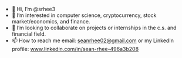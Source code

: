- 👋 Hi, I’m @srhee3
- 👀 I’m interested in computer science, cryptocurrency, stock market/economics, and finance.
- 💞️ I’m looking to collaborate on projects or internships in the c.s. and financial field.
- 📫 How to reach me email: seanrhee02@gmail.com or my LinkedIn profile: www.linkedin.com/in/sean-rhee-496a3b208

<!---
srhee3/srhee3 is a ✨ special ✨ repository because its `README.md` (this file) appears on your GitHub profile.
You can click the Preview link to take a look at your changes.
--->
